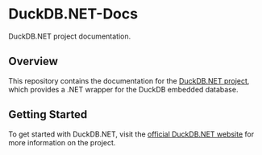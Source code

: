 # DuckDB.NET-Docs

DuckDB.NET project documentation.

## Overview

This repository contains the documentation for the [DuckDB.NET project](https://github.com/Giorgi/DuckDB.NET/), which provides a .NET wrapper for the DuckDB embedded database.


## Getting Started

To get started with DuckDB.NET, visit the [official DuckDB.NET website](http://duckdb.net) for more information on the project.

